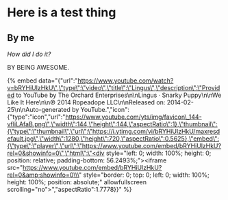 # Here is a test thing
## By me

*How did I do it?*

BY BEING AWESOME.

{% embed data="{"url":"https://www.youtube.com/watch?v=bRYHiUlzHkU\",\"type\":\"video\",\"title\":\"Lingus\",\"description\":\"Provided to YouTube by The Orchard Enterprises\n\nLingus · Snarky Puppy\n\nWe Like It Here\n\n℗ 2014 Ropeadope LLC\n\nReleased on: 2014-02-25\n\nAuto-generated by YouTube.","icon":{"type":"icon","url":"https://www.youtube.com/yts/img/favicon\_144-vfliLAfaB.png\",\"width\":144,\"height\":144,\"aspectRatio\":1},\"thumbnail\":{\"type\":\"thumbnail\",\"url\":\"https://i.ytimg.com/vi/bRYHiUlzHkU/maxresdefault.jpg\",\"width\":1280,\"height\":720,\"aspectRatio\":0.5625},\"embed\":{\"type\":\"player\",\"url\":\"https://www.youtube.com/embed/bRYHiUlzHkU?rel=0&showinfo=0\",\"html\":\"<div style=\"left: 0; width: 100%; height: 0; position: relative; padding-bottom: 56.2493%;\"><iframe src=\"https://www.youtube.com/embed/bRYHiUlzHkU?rel=0&amp;showinfo=0\\\" style=\"border: 0; top: 0; left: 0; width: 100%; height: 100%; position: absolute;\" allowfullscreen scrolling=\"no\"></iframe>","aspectRatio":1.7778}}" %}



